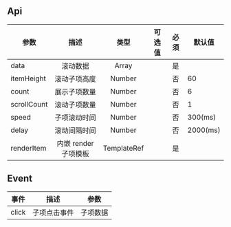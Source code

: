 ## Api

| 参数        |         描述         |    类型     | 可选值 | 必须 | 默认值   |
| ----------- | :------------------: | :---------: | :----: | :--: | -------- |
| data        |       滚动数据       |    Array    |        |  是  |          |
| itemHeight  |     滚动子项高度     |   Number    |        |  否  | 60       |
| count       |     展示子项数量     |   Number    |        |  否  | 6        |
| scrollCount |     滚动子项数量     |   Number    |        |  否  | 1        |
| speed       |     子项滚动时间     |   Number    |        |  否  | 300(ms)  |
| delay       |     滚动间隔时间     |   Number    |        |  否  | 2000(ms) |
| renderItem  | 内嵌 render 子项模板 | TemplateRef |        |  是  |          |

## Event

| 事件  |     描述     |   参数   |
| ----- | :----------: | :------: |
| click | 子项点击事件 | 子项数据 |
